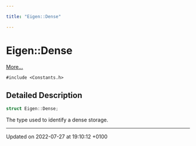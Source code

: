 ```yaml
---

title: "Eigen::Dense"

---
```


# Eigen::Dense



 [More...](#detailed-description)


`#include <Constants.h>`

## Detailed Description

```cpp
struct Eigen::Dense;
```


The type used to identify a dense storage. 

-------------------------------

Updated on 2022-07-27 at 19:10:12 +0100